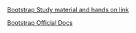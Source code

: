 [Bootstrap Study material and hands on link](https://studyopedia.com/tutorials/bootstrap/?utm_source=YouTubePinComments)

[Bootstrap Official Docs](https://getbootstrap.com/docs/5.3/getting-started/introduction/)

